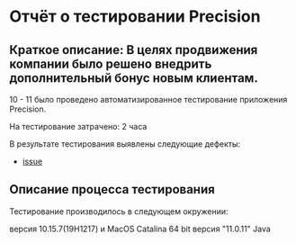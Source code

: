 # Отчёт о тестировании Precision

## Краткое описание: В целях продвижения компании было решено внедрить дополнительный бонус новым клиентам.

10 - 11 было проведено автоматизированное тестирование приложения Precision.

На тестирование затрачено: 2 часа

В результате тестирования выявлены следующие дефекты:

* [issue](https://github.com/DmitriiLife/java4/issues/1)

## Описание процесса тестирования

Тестирование производилось в следующем окружении:

версия 10.15.7(19H1217) и MacOS Catalina 64 bit
версия "11.0.11" Java